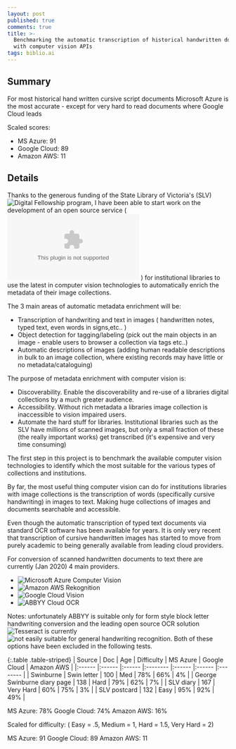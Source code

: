 ```yaml
---
layout: post
published: true
comments: true
title: >-
  Benchmarking the automatic transcription of historical handwritten documents
  with computer vision APIs
tags: biblio.ai
---
```

## Summary

For most historical hand written cursive script documents Microsoft Azure is the most accurate - except for very hard to read documents where Google Cloud leads

Scaled scores: 

- MS Azure: 91 
- Google Cloud: 89
- Amazon AWS: 11

## Details

Thanks to the generous funding of the State Library of Victoria's (SLV) ![Digital Fellowship program](digital-fellowship), 
I have been able to start work on the development of an open source service ( ![biblio.ai](biblio.ai) ) for institutional libraries to use 
the latest in computer vision technologies to automatically enrich the metadata of their image collections.

The 3 main areas of automatic metadata enrichment will be:

- Transcription of handwriting and text in images ( handwritten notes, typed text, even words in signs,etc.. )
- Object detection for tagging/labeling (pick out the main objects in an image - enable users to browser a collection via tags etc..)
- Automatic descriptions of images (adding human readable descriptions in bulk to an image collection, where existing records may have little or no metadata/cataloguing)

The purpose of metadata enrichment with computer vision is:

- Discoverability. Enable the discoverability and re-use of a libraries digital collections by a much greater audience. 
- Accessibility. Without rich metadata a libraries image collection is inaccessible to vision impaired users. 
- Automate the hard stuff for libraries. Institutional libraries such as the SLV have millions of scanned images, but only a small fraction of these (the really important works) get transcribed (it's expensive and very time consuming)

The first step in this project is to benchmark the available computer vision technologies to identify which the most suitable for the various types of collections and institutions.

By far, the most useful thing computer vision can do for institutions libraries with image collections is the transcription of words (specifically cursive handwriting) in images to text. Making huge collections of images and documents searchable and accessible.

Even though the automatic transcription of typed text documents via standard OCR software has been available for years. It is only very recent that transcription of cursive handwritten images has started to move from purely academic to being generally available from leading cloud providers.

For conversion of scanned handwritten documents to text there are currently (Jan 2020) 4 main providers. 

- ![Microsoft Azure Computer Vision](https://azure.microsoft.com/en-gb/services/cognitive-services/computer-vision/) 
- ![Amazon AWS Rekognition](https://aws.amazon.com/rekognition/)
- ![Google Cloud Vision](https://cloud.google.com/vision/)
- ![ABBYY Cloud OCR](https://www.abbyy.com/en-au/cloud-ocr-sdk/)

Notes: unfortunately ABBYY is suitable only for form style block letter handwriting conversion and the leading open source OCR solution ![Tesseract](https://github.com/tesseract-ocr/tesseract) is currently ![not easily suitable for general handwriting recognition](tesseract). Both of these options have been excluded in the following tests.

{:.table .table-striped}
| Source |  Doc                 | Age | Difficulty   | MS Azure  | Google Cloud | Amazon AWS |
|:------ |:------ |:------ |:-------- |:------ |:------ |:-------- |
| Swinburne | Swin letter       | 100  | Med         |  78%         |  66%               |  4%                 |
| George Swinburne diary page       | 138  | Hard         |  79%         |  62%               |  7%                 |
| SLV diary         | 167  | Very Hard |  60%         |  75%               |  3%                 |
| SLV postcard   | 132  | Easy          |  95%         |  92%               |  49%               | 

MS Azure: 78%
Google Cloud: 74%
Amazon AWS: 16%

Scaled for difficulty: ( Easy = .5, Medium = 1, Hard = 1.5, Very Hard = 2)

MS Azure: 91
Google Cloud: 89
Amazon AWS: 11


[digital-fellowship]: https://www.slv.vic.gov.au/about-us/fellowships/digital-fellowship/current-fellow-justin-kelly
[biblio.ai]: https://biblio.ai
[tesseract]: https://github.com/tesseract-ocr/tesseract/wiki/FAQ#can-i-use-tesseract-for-handwriting-recognition